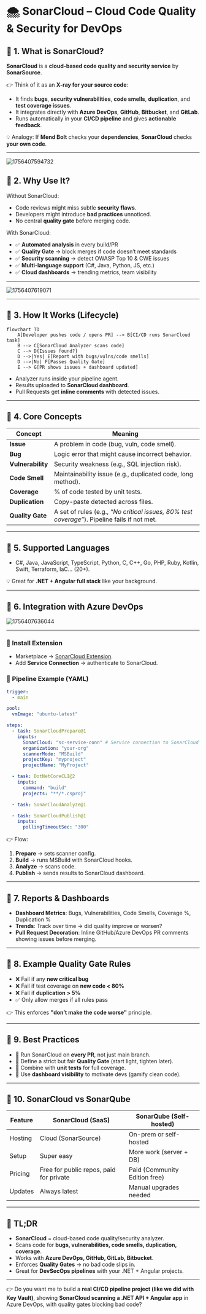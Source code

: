 # 🌨️ **SonarCloud – Cloud Code Quality & Security for DevOps**

## 📌 **1. What is SonarCloud?**

**SonarCloud** is a **cloud-based code quality and security service** by **SonarSource**.

👉 Think of it as an **X-ray for your source code**:

- It finds **bugs**, **security vulnerabilities**, **code smells**, **duplication**, and **test coverage issues**.
- It integrates directly with **Azure DevOps**, **GitHub**, **Bitbucket**, and **GitLab**.
- Runs automatically in your **CI/CD pipeline** and gives **actionable feedback**.

💡 Analogy: If **Mend Bolt** checks your **dependencies**, **SonarCloud** checks **your own code**.

---

![1756407594732](image/5.sonar-cloud/1756407594732.png)

## 📌 **2. Why Use It?**

Without SonarCloud:

- Code reviews might miss subtle **security flaws**.
- Developers might introduce **bad practices** unnoticed.
- No central **quality gate** before merging code.

With SonarCloud:

- ✅ **Automated analysis** in every build/PR
- ✅ **Quality Gate** → block merges if code doesn’t meet standards
- ✅ **Security scanning** → detect OWASP Top 10 & CWE issues
- ✅ **Multi-language support** (C#, Java, Python, JS, etc.)
- ✅ **Cloud dashboards** → trending metrics, team visibility

---

![1756407619071](image/5.sonar-cloud/1756407619071.png)

---

## 📌 **3. How It Works (Lifecycle)**

```mermaid
flowchart TD
    A[Developer pushes code / opens PR] --> B[CI/CD runs SonarCloud task]
    B --> C[SonarCloud Analyzer scans code]
    C --> D{Issues found?}
    D -->|Yes| E[Report with bugs/vulns/code smells]
    D -->|No| F[Passes Quality Gate]
    E --> G[PR shows issues + dashboard updated]
```

- Analyzer runs inside your pipeline agent.
- Results uploaded to **SonarCloud dashboard**.
- Pull Requests get **inline comments** with detected issues.

---

## 📌 **4. Core Concepts**

| Concept           | Meaning                                                                                      |
| ----------------- | -------------------------------------------------------------------------------------------- |
| **Issue**         | A problem in code (bug, vuln, code smell).                                                   |
| **Bug**           | Logic error that might cause incorrect behavior.                                             |
| **Vulnerability** | Security weakness (e.g., SQL injection risk).                                                |
| **Code Smell**    | Maintainability issue (e.g., duplicated code, long method).                                  |
| **Coverage**      | % of code tested by unit tests.                                                              |
| **Duplication**   | Copy-paste detected across files.                                                            |
| **Quality Gate**  | A set of rules (e.g., _“No critical issues, 80% test coverage”_). Pipeline fails if not met. |

---

## 📌 **5. Supported Languages**

- C#, Java, JavaScript, TypeScript, Python, C, C++, Go, PHP, Ruby, Kotlin, Swift, Terraform, IaC… (20+).

💡 Great for **.NET + Angular full stack** like your background.

---

## 📌 **6. Integration with Azure DevOps**

![1756407636044](image/5.sonar-cloud/1756407636044.png)

---

### 🔹 Install Extension

- Marketplace → [SonarCloud Extension](https://marketplace.visualstudio.com/items?itemName=SonarSource.sonarcloud).
- Add **Service Connection** → authenticate to SonarCloud.

### 🔹 Pipeline Example (YAML)

```yaml
trigger:
  - main

pool:
  vmImage: "ubuntu-latest"

steps:
  - task: SonarCloudPrepare@1
    inputs:
      SonarCloud: "sc-service-conn" # Service connection to SonarCloud
      organization: "your-org"
      scannerMode: "MSBuild"
      projectKey: "myproject"
      projectName: "MyProject"

  - task: DotNetCoreCLI@2
    inputs:
      command: "build"
      projects: "**/*.csproj"

  - task: SonarCloudAnalyze@1

  - task: SonarCloudPublish@1
    inputs:
      pollingTimeoutSec: "300"
```

👉 Flow:

1. **Prepare** → sets scanner config.
2. **Build** → runs MSBuild with SonarCloud hooks.
3. **Analyze** → scans code.
4. **Publish** → sends results to SonarCloud dashboard.

---

## 📌 **7. Reports & Dashboards**

- **Dashboard Metrics**: Bugs, Vulnerabilities, Code Smells, Coverage %, Duplication %
- **Trends**: Track over time → did quality improve or worsen?
- **Pull Request Decoration**: Inline GitHub/Azure DevOps PR comments showing issues before merging.

---

## 📌 **8. Example Quality Gate Rules**

- ❌ Fail if any **new critical bug**
- ❌ Fail if test coverage on **new code < 80%**
- ❌ Fail if **duplication > 5%**
- ✅ Only allow merges if all rules pass

👉 This enforces **"don’t make the code worse"** principle.

---

## 📌 **9. Best Practices**

- 🔄 Run SonarCloud on **every PR**, not just main branch.
- 🎯 Define a strict but fair **Quality Gate** (start light, tighten later).
- 🧪 Combine with **unit tests** for full coverage.
- 👀 Use **dashboard visibility** to motivate devs (gamify clean code).

---

## 📌 **10. SonarCloud vs SonarQube**

| Feature | **SonarCloud** (SaaS)                   | **SonarQube** (Self-hosted)   |
| ------- | --------------------------------------- | ----------------------------- |
| Hosting | Cloud (SonarSource)                     | On-prem or self-hosted        |
| Setup   | Super easy                              | More work (server + DB)       |
| Pricing | Free for public repos, paid for private | Paid (Community Edition free) |
| Updates | Always latest                           | Manual upgrades needed        |

---

## 🏁 **TL;DR**

- **SonarCloud** = cloud-based code quality/security analyzer.
- Scans code for **bugs, vulnerabilities, code smells, duplication, coverage**.
- Works with **Azure DevOps, GitHub, GitLab, Bitbucket**.
- Enforces **Quality Gates** → no bad code slips in.
- Great for **DevSecOps pipelines** with your .NET + Angular projects.

---

👉 Do you want me to build a **real CI/CD pipeline project (like we did with Key Vault)**, showing **SonarCloud scanning a .NET API + Angular app** in Azure DevOps, with quality gates blocking bad code?
